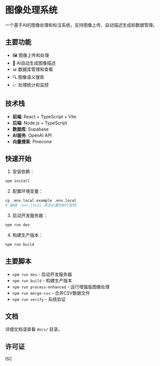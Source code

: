 # 图像处理系统

一个基于AI的图像处理和标注系统，支持图像上传、自动描述生成和数据管理。

## 主要功能

- 🖼️ 图像上传和处理
- 🤖 AI自动生成图像描述
- 📊 数据库管理和查看
- 🔍 图像语义搜索
- 📈 处理统计和监控

## 技术栈

- **前端**: React + TypeScript + Vite
- **后端**: Node.js + TypeScript
- **数据库**: Supabase
- **AI服务**: OpenAI API
- **向量搜索**: Pinecone

## 快速开始

1. 安装依赖：
```bash
npm install
```

2. 配置环境变量：
```bash
cp .env.local.example .env.local
# 编辑 .env.local 添加必要的API密钥
```

3. 启动开发服务器：
```bash
npm run dev
```

4. 构建生产版本：
```bash
npm run build
```

## 主要脚本

- `npm run dev` - 启动开发服务器
- `npm run build` - 构建生产版本
- `npm run process-enhanced` - 运行增强版图像处理
- `npm run merge-csv` - 合并CSV数据文件
- `npm run verify` - 系统验证

## 文档

详细文档请查看 `docs/` 目录。

## 许可证

ISC 